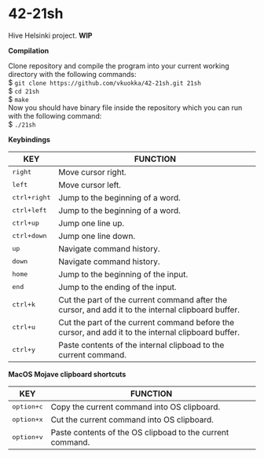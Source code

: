 # 42-21sh
Hive Helsinki project. **WIP**

**Compilation**

Clone repository and compile the program into your current working directory with the following commands:  
$ `git clone https://github.com/vkuokka/42-21sh.git 21sh`  
$ `cd 21sh`  
$ `make`  
Now you should have binary file inside the repository which you can run with the following command:  
$ `./21sh`  
  
**Keybindings**

| KEY  | FUNCTION |
| ------------- | ------------- |
| <kbd>right</kbd> | Move cursor right. |
| <kbd>left</kbd> | Move cursor left. |
| <kbd>ctrl+right</kbd> | Jump to the beginning of a word. |
| <kbd>ctrl+left</kbd> | Jump to the beginning of a word. |
| <kbd>ctrl+up</kbd> | Jump one line up. |
| <kbd>ctrl+down</kbd> | Jump one line down. |
| <kbd>up</kbd> | Navigate command history. |
| <kbd>down</kbd> | Navigate command history. |
| <kbd>home</kbd> | Jump to the beginning of the input. |
| <kbd>end</kbd> | Jump to the ending of the input. |
| <kbd>ctrl+k</kbd> | Cut the part of the current command after the cursor, and add it to the internal clipboard buffer. |
| <kbd>ctrl+u</kbd> | Cut the part of the current command before the cursor, and add it to the internal clipboard buffer. |
| <kbd>ctrl+y</kbd> | Paste contents of the internal clipboad to the current command. |

**MacOS Mojave clipboard shortcuts**

| KEY  | FUNCTION |
| ------------- | ------------- |
| <kbd>option+c</kbd> | Copy the current command into OS clipboard. |
| <kbd>option+x</kbd> | Cut the current command into OS clipboard. |
| <kbd>option+v</kbd> | Paste contents of the OS clipboad to the current command. |
